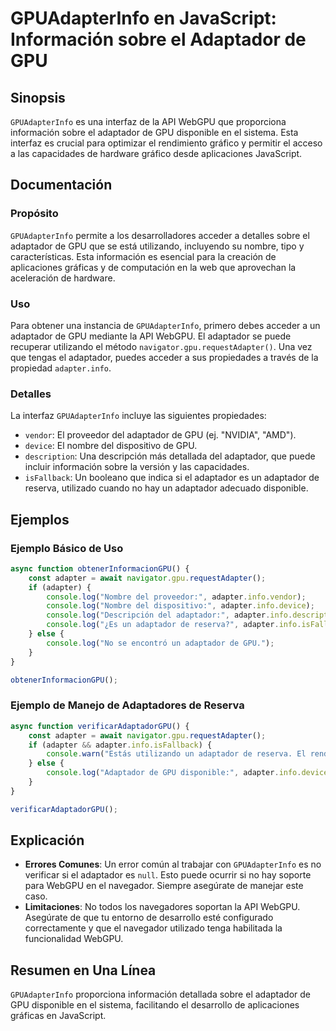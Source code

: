<!--
Meta Description: # GPUAdapterInfo en JavaScript: Información sobre el Adaptador de GPU ## Sinopsis `GPUAdapterInfo` es una interfaz de la API WebGPU que proporciona in...
Meta Keywords: adaptador, gpu, adapter, que, gpuadapterinfo
-->

# GPUAdapterInfo en JavaScript: Información sobre el Adaptador de GPU

## Sinopsis
`GPUAdapterInfo` es una interfaz de la API WebGPU que proporciona información sobre el adaptador de GPU disponible en el sistema. Esta interfaz es crucial para optimizar el rendimiento gráfico y permitir el acceso a las capacidades de hardware gráfico desde aplicaciones JavaScript.

## Documentación
### Propósito
`GPUAdapterInfo` permite a los desarrolladores acceder a detalles sobre el adaptador de GPU que se está utilizando, incluyendo su nombre, tipo y características. Esta información es esencial para la creación de aplicaciones gráficas y de computación en la web que aprovechan la aceleración de hardware.

### Uso
Para obtener una instancia de `GPUAdapterInfo`, primero debes acceder a un adaptador de GPU mediante la API WebGPU. El adaptador se puede recuperar utilizando el método `navigator.gpu.requestAdapter()`. Una vez que tengas el adaptador, puedes acceder a sus propiedades a través de la propiedad `adapter.info`.

### Detalles
La interfaz `GPUAdapterInfo` incluye las siguientes propiedades:
- `vendor`: El proveedor del adaptador de GPU (ej. "NVIDIA", "AMD").
- `device`: El nombre del dispositivo de GPU.
- `description`: Una descripción más detallada del adaptador, que puede incluir información sobre la versión y las capacidades.
- `isFallback`: Un booleano que indica si el adaptador es un adaptador de reserva, utilizado cuando no hay un adaptador adecuado disponible.

## Ejemplos
### Ejemplo Básico de Uso
```javascript
async function obtenerInformacionGPU() {
    const adapter = await navigator.gpu.requestAdapter();
    if (adapter) {
        console.log("Nombre del proveedor:", adapter.info.vendor);
        console.log("Nombre del dispositivo:", adapter.info.device);
        console.log("Descripción del adaptador:", adapter.info.description);
        console.log("¿Es un adaptador de reserva?", adapter.info.isFallback);
    } else {
        console.log("No se encontró un adaptador de GPU.");
    }
}

obtenerInformacionGPU();
```

### Ejemplo de Manejo de Adaptadores de Reserva
```javascript
async function verificarAdaptadorGPU() {
    const adapter = await navigator.gpu.requestAdapter();
    if (adapter && adapter.info.isFallback) {
        console.warn("Estás utilizando un adaptador de reserva. El rendimiento puede ser limitado.");
    } else {
        console.log("Adaptador de GPU disponible:", adapter.info.device);
    }
}

verificarAdaptadorGPU();
```

## Explicación
- **Errores Comunes**: Un error común al trabajar con `GPUAdapterInfo` es no verificar si el adaptador es `null`. Esto puede ocurrir si no hay soporte para WebGPU en el navegador. Siempre asegúrate de manejar este caso.
- **Limitaciones**: No todos los navegadores soportan la API WebGPU. Asegúrate de que tu entorno de desarrollo esté configurado correctamente y que el navegador utilizado tenga habilitada la funcionalidad WebGPU.

## Resumen en Una Línea
`GPUAdapterInfo` proporciona información detallada sobre el adaptador de GPU disponible en el sistema, facilitando el desarrollo de aplicaciones gráficas en JavaScript.